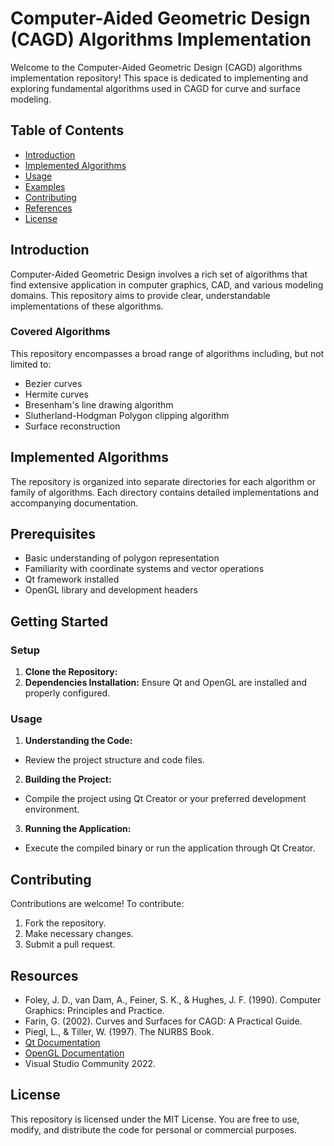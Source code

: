 # Computer-Aided Geometric Design (CAGD) Algorithms Implementation

Welcome to the Computer-Aided Geometric Design (CAGD) algorithms implementation repository! This space is dedicated to implementing and exploring fundamental algorithms used in CAGD for curve and surface modeling.

## Table of Contents

- [Introduction](#introduction)
- [Implemented Algorithms](#implemented-algorithms)
- [Usage](#usage)
- [Examples](#examples)
- [Contributing](#contributing)
- [References](#references)
- [License](#license)

## Introduction

Computer-Aided Geometric Design involves a rich set of algorithms that find extensive application in computer graphics, CAD, and various modeling domains. This repository aims to provide clear, understandable implementations of these algorithms.

### Covered Algorithms

This repository encompasses a broad range of algorithms including, but not limited to:

- Bezier curves 
- Hermite curves
- Bresenham's line drawing algorithm
- Slutherland-Hodgman Polygon clipping algorithm
- Surface reconstruction

## Implemented Algorithms

The repository is organized into separate directories for each algorithm or family of algorithms. Each directory contains detailed implementations and accompanying documentation.

## Prerequisites

- Basic understanding of polygon representation
- Familiarity with coordinate systems and vector operations
- Qt framework installed
- OpenGL library and development headers

## Getting Started

### Setup

1. **Clone the Repository:**
2. **Dependencies Installation:**
Ensure Qt and OpenGL are installed and properly configured.

### Usage

1. **Understanding the Code:**
- Review the project structure and code files.
2. **Building the Project:**
- Compile the project using Qt Creator or your preferred development environment.
3. **Running the Application:**
- Execute the compiled binary or run the application through Qt Creator.


## Contributing

Contributions are welcome! To contribute:
1. Fork the repository.
2. Make necessary changes.
3. Submit a pull request.

## Resources

- Foley, J. D., van Dam, A., Feiner, S. K., & Hughes, J. F. (1990). Computer Graphics: Principles and Practice.
- Farin, G. (2002). Curves and Surfaces for CAGD: A Practical Guide.
- Piegl, L., & Tiller, W. (1997). The NURBS Book.
- [Qt Documentation](https://doc.qt.io/qt-5/)
- [OpenGL Documentation](https://www.opengl.org/documentation/)
- Visual Studio Community 2022.

## License

This repository is licensed under the MIT License. You are free to use, modify, and distribute the code for personal or commercial purposes.
